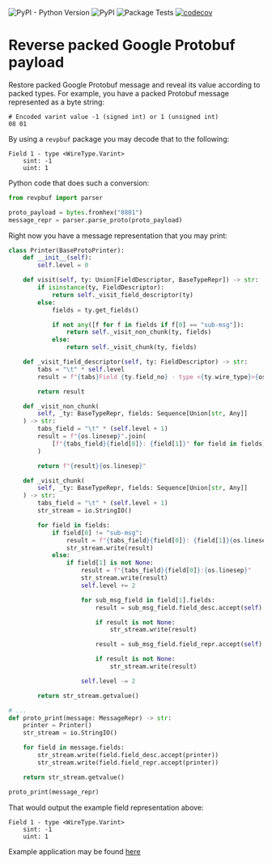 ![PyPI - Python Version](https://img.shields.io/pypi/pyversions/revpbuf)
![PyPI](https://img.shields.io/pypi/v/revpbuf)
![Package Tests](https://github.com/vpetrigo/rev-protobuf/workflows/Package%20Tests/badge.svg)
[![codecov](https://codecov.io/gh/vpetrigo/rev-protobuf/branch/master/graph/badge.svg)](https://codecov.io/gh/vpetrigo/rev-protobuf) 

# Reverse packed Google Protobuf payload

Restore packed Google Protobuf message and reveal its value according to packed types.
For example, you have a packed Protobuf message represented as a byte string:

```
# Encoded varint value -1 (signed int) or 1 (unsigned int)
08 01
```

By using a `revpbuf` package you may decode that to the following:

```
Field 1 - type <WireType.Varint>
	sint: -1
	uint: 1
```

Python code that does such a conversion:

```python
from revpbuf import parser

proto_payload = bytes.fromhex("0801")
message_repr = parser.parse_proto(proto_payload)
```

Right now you have a message representation that you may print:

```python
class Printer(BaseProtoPrinter):
    def __init__(self):
        self.level = 0

    def visit(self, ty: Union[FieldDescriptor, BaseTypeRepr]) -> str:
        if isinstance(ty, FieldDescriptor):
            return self._visit_field_descriptor(ty)
        else:
            fields = ty.get_fields()

            if not any([f for f in fields if f[0] == "sub-msg"]):
                return self._visit_non_chunk(ty, fields)
            else:
                return self._visit_chunk(ty, fields)

    def _visit_field_descriptor(self, ty: FieldDescriptor) -> str:
        tabs = "\t" * self.level
        result = f"{tabs}Field {ty.field_no} - type <{ty.wire_type}>{os.linesep}"

        return result

    def _visit_non_chunk(
        self, _ty: BaseTypeRepr, fields: Sequence[Union[str, Any]]
    ) -> str:
        tabs_field = "\t" * (self.level + 1)
        result = f"{os.linesep}".join(
            [f"{tabs_field}{field[0]}: {field[1]}" for field in fields]
        )

        return f"{result}{os.linesep}"

    def _visit_chunk(
        self, _ty: BaseTypeRepr, fields: Sequence[Union[str, Any]]
    ) -> str:
        tabs_field = "\t" * (self.level + 1)
        str_stream = io.StringIO()

        for field in fields:
            if field[0] != "sub-msg":
                result = f"{tabs_field}{field[0]}: {field[1]}{os.linesep}"
                str_stream.write(result)
            else:
                if field[1] is not None:
                    result = f"{tabs_field}{field[0]}:{os.linesep}"
                    str_stream.write(result)
                    self.level += 2

                    for sub_msg_field in field[1].fields:
                        result = sub_msg_field.field_desc.accept(self)

                        if result is not None:
                            str_stream.write(result)

                        result = sub_msg_field.field_repr.accept(self)

                        if result is not None:
                            str_stream.write(result)

                    self.level -= 2

        return str_stream.getvalue()

# ...
def proto_print(message: MessageRepr) -> str:
    printer = Printer()
    str_stream = io.StringIO()

    for field in message.fields:
        str_stream.write(field.field_desc.accept(printer))
        str_stream.write(field.field_repr.accept(printer))

    return str_stream.getvalue()

proto_print(message_repr)
```

That would output the example field representation above:

```
Field 1 - type <WireType.Varint>
	sint: -1
	uint: 1
```

Example application may be found [here](examples/)
